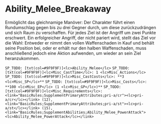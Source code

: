 # Ability_Melee_Breakaway

Ermöglicht das gleichnamige Manöver: Der Charakter führt einen Rundumschlag gegen bis zu drei Gegner durch, um diese zurückzudrängen und sich Raum zu verschaffen. Für jedes Ziel ist der Angriff um zwei Punkte erschwert. Ein erfolgreicher Angriff, der nicht pariert wird, stellt das Ziel vor die Wahl: Entweder er nimmt den vollen Waffenschaden in Kauf und behält seine Position bei, oder er erhält nur den halben Waffenschaden, muss anschließend jedoch eine Aktion aufwenden, um wieder an sein Ziel heranzukommen.

`SP_TODO: [txt(col=#9F9F9F)]<lc>Ability_Melee</lc>`
`SP_TODO: [txt(col=#9F9F9F)]<lc>Misc_CastTime</lc>: 1 <lc>Misc_Actions</lc>`
`SP_TODO: [txt(col=#9F9F9F)]<lc>Misc_CastCosts</lc>: **3 <lc>Misc_SP</lc>**`
`SP_TODO: [txt(col=#9F9F9F)]<lc>Misc_Costs</lc>: **100 <lc>Misc_EP</lc> (1 <lc>Misc_GP</lc>)**`
`SP_TODO: [txt(col=#9F9F9F)]<lc>Misc_Requirements</lc>: <link="BasicRules;SupplementPrimaryAttributes;pri-a/cr"><lc>pri-a/cr</lc></link> (12), <link="BasicRules;SupplementPrimaryAttributes;pri-a/st"><lc>pri-a/st</lc></link> (15), <link="BasicRules;SupplementAbilities;Ability_Melee_PowerAttack"><lc>Ability_Melee_PowerAttack</lc></link>`

